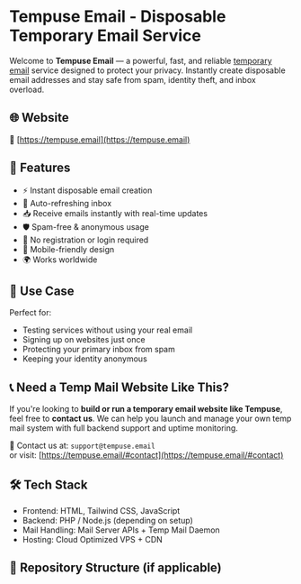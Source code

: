 # Tempuse Email - Disposable Temporary Email Service

Welcome to **Tempuse Email** — a powerful, fast, and reliable [temporary email](https://tempuse.email/) service designed to protect your privacy. Instantly create disposable email addresses and stay safe from spam, identity theft, and inbox overload.

## 🌐 Website
🔗 [https://tempuse.email](https://tempuse.email)

## 🚀 Features

- ⚡ Instant disposable email creation
- 🔄 Auto-refreshing inbox
- 📥 Receive emails instantly with real-time updates
- 🛡️ Spam-free & anonymous usage
- 🔐 No registration or login required
- 📱 Mobile-friendly design
- 🌍 Works worldwide

## 📸 Use Case

Perfect for:
- Testing services without using your real email
- Signing up on websites just once
- Protecting your primary inbox from spam
- Keeping your identity anonymous

## 📞 Need a Temp Mail Website Like This?

If you're looking to **build or run a temporary email website like Tempuse**, feel free to **contact us**. We can help you launch and manage your own temp mail system with full backend support and uptime monitoring.

📩 Contact us at: `support@tempuse.email`  
or visit: [https://tempuse.email/#contact](https://tempuse.email/#contact)

## 🛠 Tech Stack

- Frontend: HTML, Tailwind CSS, JavaScript
- Backend: PHP / Node.js (depending on setup)
- Mail Handling: Mail Server APIs + Temp Mail Daemon
- Hosting: Cloud Optimized VPS + CDN

## 📂 Repository Structure (if applicable)

